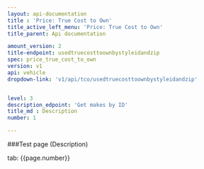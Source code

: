 ```yaml
---
layout: api-documentation
title : 'Price: True Cost to Own'
title_active_left_menu: 'Price: True Cost to Own'
title_parent: Api documentation

amount_version: 2
title-endpoint: usedtruecosttoownbystyleidandzip
spec: price_true_cost_to_own
version: v1
api: vehicle
dropdown-link: 'v1/api/tco/usedtruecosttoownbystyleidandzip'


level: 3
description_edpoint: 'Get makes by ID'
title_md : Description
number: 1

---
```



###Test page (Description)

tab: {{page.number}}

